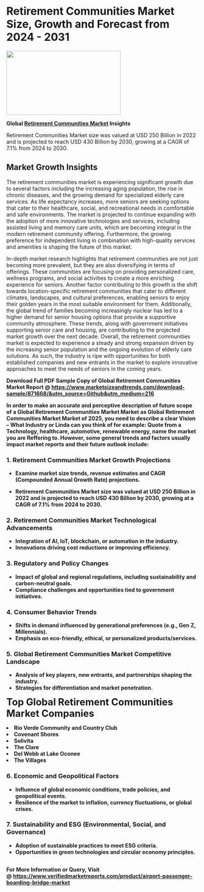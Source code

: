 <H1>Retirement Communities Market Size, Growth and Forecast from 2024 - 2031</H1><img class="aligncenter size-medium wp-image-584254" src="https://thirdeyenews.in/wp-content/uploads/2024/09/Global-Market-Research-300x168.jpeg" alt="" width="300" height="168" /><p><strong>Global&nbsp;<a href="https://www.marketsizeandtrends.com/download-sample/871668/&amp;utm_source=Github&utm_medium=216">Retirement Communities Market</a> Insights</strong></p><p>Retirement Communities Market size was valued at USD 250 Billion in 2022 and is projected to reach USD 430 Billion by 2030, growing at a CAGR of 7.1% from 2024 to 2030.</p><p><h2>Market Growth Insights</h2> <p>The retirement communities market is experiencing significant growth due to several factors including the increasing aging population, the rise in chronic diseases, and the growing demand for specialized elderly care services. As life expectancy increases, more seniors are seeking options that cater to their healthcare, social, and recreational needs in comfortable and safe environments. The market is projected to continue expanding with the adoption of more innovative technologies and services, including assisted living and memory care units, which are becoming integral in the modern retirement community offering. Furthermore, the growing preference for independent living in combination with high-quality services and amenities is shaping the future of this market.</p> <p><strong></strong></p> <p>In-depth market research highlights that retirement communities are not just becoming more prevalent, but they are also diversifying in terms of offerings. These communities are focusing on providing personalized care, wellness programs, and social activities to create a more enriching experience for seniors. Another factor contributing to this growth is the shift towards location-specific retirement communities that cater to different climates, landscapes, and cultural preferences, enabling seniors to enjoy their golden years in the most suitable environment for them. Additionally, the global trend of families becoming increasingly nuclear has led to a higher demand for senior housing options that provide a supportive community atmosphere. These trends, along with government initiatives supporting senior care and housing, are contributing to the projected market growth over the next decade. Overall, the retirement communities market is expected to experience a steady and strong expansion driven by the increasing senior population and the ongoing evolution of elderly care solutions. As such, the industry is ripe with opportunities for both established companies and new entrants in the market to explore innovative approaches to meet the needs of seniors in the coming years.</p> <p><strong></p><p><span class=""><strong>Download Full PDF Sample Copy of Global Retirement Communities Market Report</strong> @ <a href="https://www.marketsizeandtrends.com/download-sample/871668/&amp;utm_source=Github&utm_medium=216" target="_blank">https://www.marketsizeandtrends.com/download-sample/871668/&amp;utm_source=Github&utm_medium=216</a></span></p><p>In order to make an accurate and perceptive description of future scope of a Global&nbsp;Retirement Communities Market Market as Global&nbsp;Retirement Communities Market Market of 2025, you need to describe a clear Vision &ndash; What Industry or Linda can you think of for example: Quote from a Technology, healthcare, automotive, renewable energy, name the market you are Reffering to. However, some general trends and factors usually impact market reports and their future outlook include:</p><h3>1.&nbsp;<strong>Retirement Communities Market Growth Projections</strong></h3><ul><li>Examine market size trends, revenue estimates and CAGR (Compounded Annual Growth Rate) projections.</li><li><p>Retirement Communities Market size was valued at USD 250 Billion in 2022 and is projected to reach USD 430 Billion by 2030, growing at a CAGR of 7.1% from 2024 to 2030.</p></li></ul><h3>2.&nbsp;<strong>Retirement Communities Market Technological Advancements</strong></h3><ul><li>Integration of AI, IoT, blockchain, or automation in the industry.</li><li>Innovations driving cost reductions or improving efficiency.</li></ul><h3>3.&nbsp;<strong>Regulatory and Policy Changes</strong></h3><ul><li>Impact of global and regional regulations, including sustainability and carbon-neutral goals.</li><li>Compliance challenges and opportunities tied to government initiatives.</li></ul><h3>4.&nbsp;<strong>Consumer Behavior Trends</strong></h3><ul><li>Shifts in demand influenced by generational preferences (e.g., Gen Z, Millennials).</li><li>Emphasis on eco-friendly, ethical, or personalized products/services.</li></ul><h3>5.&nbsp;<strong>Global Retirement Communities Market Competitive Landscape</strong></h3><ul><li>Analysis of key players, new entrants, and partnerships shaping the industry.</li><li>Strategies for differentiation and market penetration.</li></ul><p data-pm-slice="1 1 []"><span style="color: inherit; font-family: inherit; font-size: 25px;">Top Global Retirement Communities Market Companies</span></p><div class="" data-test-id=""><p><li>Rio Verde Community and Country Club</li><li> Covenant Shores</li><li> Solivita</li><li> The Clare</li><li> Del Webb at Lake Oconee</li><li> The Villages</li></p></div><h3>6.&nbsp;<strong>Economic and Geopolitical Factors</strong></h3><ul><li>Influence of global economic conditions, trade policies, and geopolitical events.</li><li>Resilience of the market to inflation, currency fluctuations, or global crises.</li></ul><h3>7.&nbsp;<strong>Sustainability and ESG (Environmental, Social, and Governance)</strong></h3><ul><li>Adoption of sustainable practices to meet ESG criteria.</li><li>Opportunities in green technologies and circular economy principles.</li></ul><h2><strong style="font-size: 14px;">For More Information or Query, Visit @&nbsp;</strong><a style="background-color: #ffffff; font-size: 14px;" href="https://www.marketsizeandtrends.com/report/retirement-communities-market/" target="_blank">https://www.verifiedmarketreports.com/product/airport-passenger-boarding-bridge-market</a></h2>
